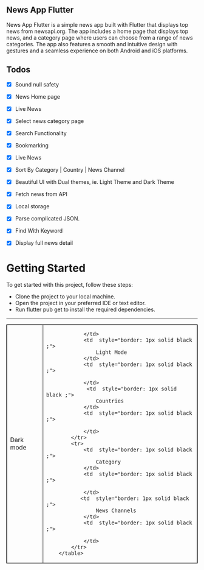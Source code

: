 ## News App Flutter 
News App Flutter is a simple news app built with Flutter that displays top news from newsapi.org. The app includes a home page that displays top news, and a category page where users can choose from a range of news categories. The app also features a smooth and intuitive design with gestures and a seamless experience on both Android and iOS platforms.

 ## Todos

- [x] Sound null safety
- [x] News Home page
- [x] Live News
- [x] Select news category page
- [x] Search Functionality
- [x] Bookmarking
- [x] Live News
- [x] Sort By Category | Country | News Channel
- [x] Beautiful UI with Dual themes, ie. Light Theme and Dark Theme
- [x] Fetch news from API
- [x] Local storage
- [x] Parse complicated JSON.
- [x] Find With Keyword
- [x] Display full news detail


# Getting Started
To get started with this project, follow these steps:

* Clone the project to your local machine.
* Open the project in your preferred IDE or text editor.
* Run flutter pub get to install the required dependencies.

<hr/>

<table style="border: 1px solid black;">
            <tr>
                <td  style="border: 1px solid black ;">
                    Dark mode
                </td>
                <td  style="border: 1px solid black ;">
                    
                </td>
                <td  style="border: 1px solid black ;">
                    Light Mode
                </td>
                <td  style="border: 1px solid black ;">
                    
                </td>
                 <td  style="border: 1px solid black ;">
                    Countries
                </td>
                <td  style="border: 1px solid black ;">
                    
                </td>
            </tr>
            <tr>
                <td  style="border: 1px solid black ;">
                    Category
                </td>
                <td  style="border: 1px solid black ;">
                    
                </td>
               <td  style="border: 1px solid black ;">
                    News Channels 
                </td>
                <td  style="border: 1px solid black ;">
                    
                </td>
            </tr>
        </table>

